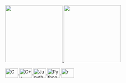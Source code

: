 <div>
  <a href="https://github.com/Josearthur266">
  <img height="180em" src="https://github-readme-stats.vercel.app/api?username=Josearthur266&show_icons=true&theme=tokyonight&include_all_commits=true&count_private=true"/>
  <img height="180em" src="https://github-readme-stats.vercel.app/api/top-langs/?username=Josearthur266&layout=compact&langs_count=6&theme=tokyonight"/>
</div>

<div style="display: inline_block"><br>
  <img align="center" alt="C" height="30" width="40" src="https://cdn.jsdelivr.net/gh/devicons/devicon/icons/c/c-original.svg" />
  <img align="center" alt="C++" height="30" width="40" src="https://cdn.jsdelivr.net/gh/devicons/devicon@latest/icons/cplusplus/cplusplus-original.svg" />
  <img align="center" alt="Jupyther" height="30" width="40" src="https://cdn.jsdelivr.net/gh/devicons/devicon@latest/icons/jupyter/jupyter-original-wordmark.svg" />
  <img align="center" alt="Python" height="30" width="40" src="https://cdn.jsdelivr.net/gh/devicons/devicon/icons/python/python-original.svg" />
  <img align="center" alt="r" height="30" width="40" src="https://cdn.jsdelivr.net/gh/devicons/devicon@latest/icons/r/r-original.svg" />
</div>
